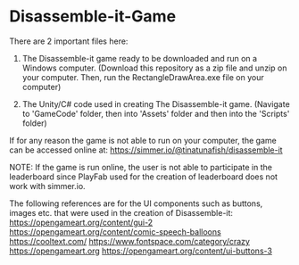 # Disassemble-it-Game

There are 2 important files here:
  1. The Disassemble-it game ready to be downloaded and run on a Windows computer. (Download this repository as a zip file and unzip on your computer. Then, run the RectangleDrawArea.exe file on your computer)
  
  2. The Unity/C# code used in creating The Disassemble-it game. (Navigate to 'GameCode' folder, then into 'Assets' folder and then into the 'Scripts' folder)

If for any reason the game is not able to run on your computer, the game can be accessed online at: https://simmer.io/@tinatunafish/disassemble-it

  NOTE: If the game is run online, the user is not able to participate in the leaderboard since PlayFab used for the creation of leaderboard does not work with simmer.io.
  
  The following references are for the UI components such as buttons, images etc. that were used in the creation of Disassemble-it:
    https://opengameart.org/content/gui-2
    https://opengameart.org/content/comic-speech-balloons
    https://cooltext.com/
    https://www.fontspace.com/category/crazy
    https://opengameart.org
    https://opengameart.org/content/ui-buttons-3
    
